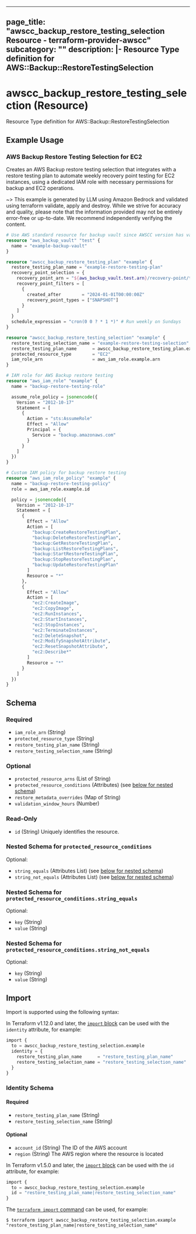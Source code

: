 
---
page_title: "awscc_backup_restore_testing_selection Resource - terraform-provider-awscc"
subcategory: ""
description: |-
  Resource Type definition for AWS::Backup::RestoreTestingSelection
---

# awscc_backup_restore_testing_selection (Resource)

Resource Type definition for AWS::Backup::RestoreTestingSelection

## Example Usage

### AWS Backup Restore Testing Selection for EC2

Creates an AWS Backup restore testing selection that integrates with a restore testing plan to automate weekly recovery point testing for EC2 instances, using a dedicated IAM role with necessary permissions for backup and EC2 operations.

~> This example is generated by LLM using Amazon Bedrock and validated using terraform validate, apply and destroy. While we strive for accuracy and quality, please note that the information provided may not be entirely error-free or up-to-date. We recommend independently verifying the content.

```terraform
# Use AWS standard resource for backup vault since AWSCC version has validation issues
resource "aws_backup_vault" "test" {
  name = "example-backup-vault"
}

resource "awscc_backup_restore_testing_plan" "example" {
  restore_testing_plan_name = "example-restore-testing-plan"
  recovery_point_selection = {
    recovery_point_arn = "${aws_backup_vault.test.arn}/recovery-point/test-recovery-point"
    recovery_point_filters = [
      {
        created_after        = "2024-01-01T00:00:00Z"
        recovery_point_types = ["SNAPSHOT"]
      }
    ]
  }
  schedule_expression = "cron(0 0 ? * 1 *)" # Run weekly on Sundays
}

resource "awscc_backup_restore_testing_selection" "example" {
  restore_testing_selection_name = "example-restore-testing-selection"
  restore_testing_plan_name      = awscc_backup_restore_testing_plan.example.restore_testing_plan_name
  protected_resource_type        = "EC2"
  iam_role_arn                   = aws_iam_role.example.arn
}

# IAM role for AWS Backup restore testing
resource "aws_iam_role" "example" {
  name = "backup-restore-testing-role"

  assume_role_policy = jsonencode({
    Version = "2012-10-17"
    Statement = [
      {
        Action = "sts:AssumeRole"
        Effect = "Allow"
        Principal = {
          Service = "backup.amazonaws.com"
        }
      }
    ]
  })
}

# Custom IAM policy for backup restore testing
resource "aws_iam_role_policy" "example" {
  name = "backup-restore-testing-policy"
  role = aws_iam_role.example.id

  policy = jsonencode({
    Version = "2012-10-17"
    Statement = [
      {
        Effect = "Allow"
        Action = [
          "backup:CreateRestoreTestingPlan",
          "backup:DeleteRestoreTestingPlan",
          "backup:GetRestoreTestingPlan",
          "backup:ListRestoreTestingPlans",
          "backup:StartRestoreTestingPlan",
          "backup:StopRestoreTestingPlan",
          "backup:UpdateRestoreTestingPlan"
        ]
        Resource = "*"
      },
      {
        Effect = "Allow"
        Action = [
          "ec2:CreateImage",
          "ec2:CopyImage",
          "ec2:RunInstances",
          "ec2:StartInstances",
          "ec2:StopInstances",
          "ec2:TerminateInstances",
          "ec2:DeleteSnapshot",
          "ec2:ModifySnapshotAttribute",
          "ec2:ResetSnapshotAttribute",
          "ec2:Describe*"
        ]
        Resource = "*"
      }
    ]
  })
}
```

<!-- schema generated by tfplugindocs -->
## Schema

### Required

- `iam_role_arn` (String)
- `protected_resource_type` (String)
- `restore_testing_plan_name` (String)
- `restore_testing_selection_name` (String)

### Optional

- `protected_resource_arns` (List of String)
- `protected_resource_conditions` (Attributes) (see [below for nested schema](#nestedatt--protected_resource_conditions))
- `restore_metadata_overrides` (Map of String)
- `validation_window_hours` (Number)

### Read-Only

- `id` (String) Uniquely identifies the resource.

<a id="nestedatt--protected_resource_conditions"></a>
### Nested Schema for `protected_resource_conditions`

Optional:

- `string_equals` (Attributes List) (see [below for nested schema](#nestedatt--protected_resource_conditions--string_equals))
- `string_not_equals` (Attributes List) (see [below for nested schema](#nestedatt--protected_resource_conditions--string_not_equals))

<a id="nestedatt--protected_resource_conditions--string_equals"></a>
### Nested Schema for `protected_resource_conditions.string_equals`

Optional:

- `key` (String)
- `value` (String)


<a id="nestedatt--protected_resource_conditions--string_not_equals"></a>
### Nested Schema for `protected_resource_conditions.string_not_equals`

Optional:

- `key` (String)
- `value` (String)

## Import

Import is supported using the following syntax:

In Terraform v1.12.0 and later, the [`import` block](https://developer.hashicorp.com/terraform/language/import) can be used with the `identity` attribute, for example:

```terraform
import {
  to = awscc_backup_restore_testing_selection.example
  identity = {
    restore_testing_plan_name      = "restore_testing_plan_name"
    restore_testing_selection_name = "restore_testing_selection_name"
  }
}
```

<!-- schema generated by tfplugindocs -->
### Identity Schema

#### Required

- `restore_testing_plan_name` (String)
- `restore_testing_selection_name` (String)

#### Optional

- `account_id` (String) The ID of the AWS account
- `region` (String) The AWS region where the resource is located

In Terraform v1.5.0 and later, the [`import` block](https://developer.hashicorp.com/terraform/language/import) can be used with the `id` attribute, for example:

```terraform
import {
  to = awscc_backup_restore_testing_selection.example
  id = "restore_testing_plan_name|restore_testing_selection_name"
}
```

The [`terraform import` command](https://developer.hashicorp.com/terraform/cli/commands/import) can be used, for example:

```shell
$ terraform import awscc_backup_restore_testing_selection.example "restore_testing_plan_name|restore_testing_selection_name"
```
